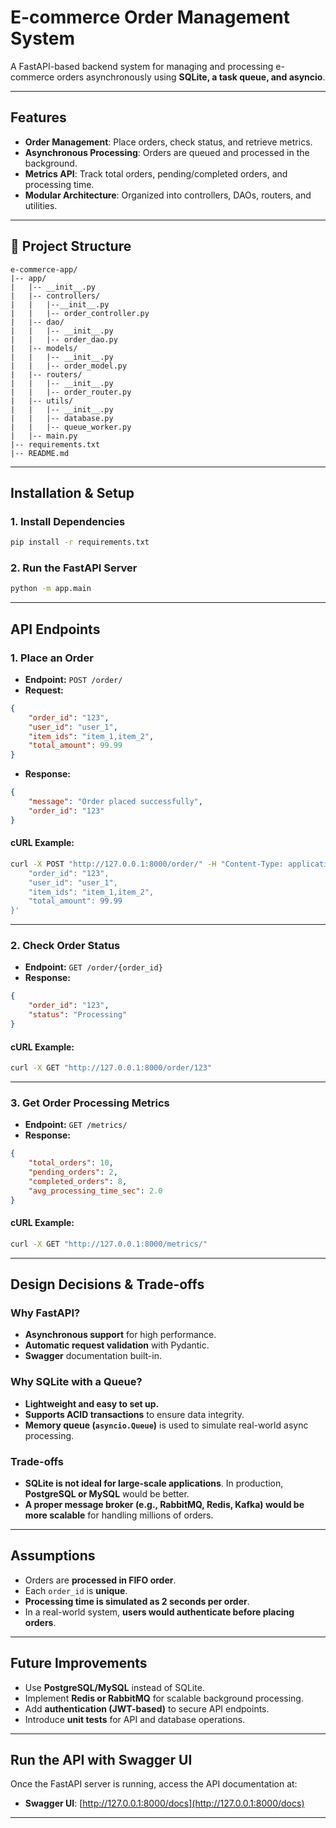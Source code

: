 # E-commerce Order Management System

A FastAPI-based backend system for managing and processing e-commerce orders asynchronously using **SQLite, a task queue, and asyncio**.

---

## Features
- **Order Management**: Place orders, check status, and retrieve metrics.
- **Asynchronous Processing**: Orders are queued and processed in the background.
- **Metrics API**: Track total orders, pending/completed orders, and processing time.
- **Modular Architecture**: Organized into controllers, DAOs, routers, and utilities.

---

## 📁 Project Structure
```
e-commerce-app/
|-- app/
|   |-- __init__.py
|   |-- controllers/
|   |   |--__init__.py
|   |   |-- order_controller.py
|   |-- dao/
|   |   |-- __init__.py
|   |   |-- order_dao.py
|   |-- models/
|   |   |-- __init__.py
|   |   |-- order_model.py
|   |-- routers/
|   |   |-- __init__.py
|   |   |-- order_router.py
|   |-- utils/
|   |   |-- __init__.py
|   |   |-- database.py
|   |   |-- queue_worker.py
|   |-- main.py
|-- requirements.txt
|-- README.md
```

---

## Installation & Setup

### 1. Install Dependencies
```bash
pip install -r requirements.txt
```

### 2. Run the FastAPI Server
```bash
python -m app.main
```

---

## API Endpoints

### 1. Place an Order
- **Endpoint:** `POST /order/`
- **Request:**
```json
{
    "order_id": "123",
    "user_id": "user_1",
    "item_ids": "item_1,item_2",
    "total_amount": 99.99
}
```
- **Response:**
```json
{
    "message": "Order placed successfully",
    "order_id": "123"
}
```

#### cURL Example:
```bash
curl -X POST "http://127.0.0.1:8000/order/" -H "Content-Type: application/json" -d '{
    "order_id": "123",
    "user_id": "user_1",
    "item_ids": "item_1,item_2",
    "total_amount": 99.99
}'
```

---

### 2. Check Order Status
- **Endpoint:** `GET /order/{order_id}`
- **Response:**
```json
{
    "order_id": "123",
    "status": "Processing"
}
```

#### cURL Example:
```bash
curl -X GET "http://127.0.0.1:8000/order/123"
```

---

### 3. Get Order Processing Metrics
- **Endpoint:** `GET /metrics/`
- **Response:**
```json
{
    "total_orders": 10,
    "pending_orders": 2,
    "completed_orders": 8,
    "avg_processing_time_sec": 2.0
}
```

#### cURL Example:
```bash
curl -X GET "http://127.0.0.1:8000/metrics/"
```

---

## Design Decisions & Trade-offs

### Why FastAPI?
- **Asynchronous support** for high performance.
- **Automatic request validation** with Pydantic.
- **Swagger** documentation built-in.

### Why SQLite with a Queue?
- **Lightweight and easy to set up.**  
- **Supports ACID transactions** to ensure data integrity.  
- **Memory queue (`asyncio.Queue`)** is used to simulate real-world async processing.  

### Trade-offs
- **SQLite is not ideal for large-scale applications**. In production, **PostgreSQL or MySQL** would be better.
- **A proper message broker (e.g., RabbitMQ, Redis, Kafka) would be more scalable** for handling millions of orders.

---

## Assumptions
- Orders are **processed in FIFO order**.
- Each `order_id` is **unique**.
- **Processing time is simulated as 2 seconds per order**.
- In a real-world system, **users would authenticate before placing orders**.

---

## Future Improvements
- Use **PostgreSQL/MySQL** instead of SQLite.  
- Implement **Redis or RabbitMQ** for scalable background processing.  
- Add **authentication (JWT-based)** to secure API endpoints.  
- Introduce **unit tests** for API and database operations.  

---

## Run the API with Swagger UI
Once the FastAPI server is running, access the API documentation at:
- **Swagger UI**: [http://127.0.0.1:8000/docs](http://127.0.0.1:8000/docs)

---
